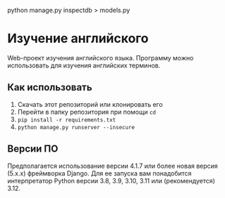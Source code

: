 python manage.py inspectdb > models.py
# Изучение английского

Web-проект изучения английского языка.
Программу можно использовать для изучения английских терминов.


## Как использовать

1. Скачать этот репозиторий или клонировать его
2. Перейти в папку репозитория при помощи `cd`
3. `pip install -r requirements.txt`
4. `python manage.py runserver --insecure`



## Версии ПО

Предполагается использование версии 4.1.7 или более новая версия (5.x.x) фреймворка Django. 
Для ее запуска вам понадобится интерпретатор Python версии 3.8, 3.9, 3.10, 3.11 или (рекомендуется) 3.12.



